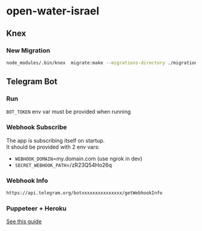 # open-water-israel

## Knex

### New Migration

```bash
node_modules/.bin/knex  migrate:make --migrations-directory ./migrations -x ts create_users_table
```

## Telegram Bot

### Run

`BOT_TOKEN` env var must be provided when running

### Webhook Subscribe

The app is subscribing itself on startup.  
It should be provided with 2 env vars:

- `WEBHOOK_DOMAIN`=my.domain.com (use ngrok in dev)
- `SECRET_WEBHOOK_PATH`=/zR23Q54Ho26q

### Webhook Info
```bash
https://api.telegram.org/botxxxxxxxxxxxxxxx/getWebhookInfo
```


### Puppeteer + Heroku

[See this guide](https://github.com/puppeteer/puppeteer/blob/main/docs/troubleshooting.md#running-puppeteer-on-heroku)